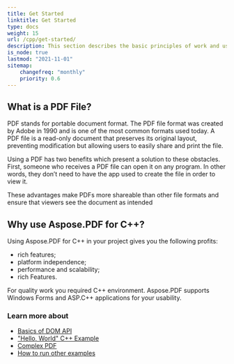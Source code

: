 ```yaml
---
title: Get Started
linktitle: Get Started
type: docs
weight: 15
url: /cpp/get-started/
description: This section describes the basic principles of work and using DOM API. Also demonstrates simple and complex examples for creating a PDF document using C++.
is_node: true
lastmod: "2021-11-01"   
sitemap:
    changefreq: "monthly"
    priority: 0.6
---
```


## What is a PDF File?

PDF stands for portable document format. The PDF file format was created by Adobe in 1990 and is one of the most common formats used today. A PDF file is a read-only document that preserves its original layout, preventing modification but allowing users to easily share and print the file.

Using a PDF has two benefits which present a solution to these obstacles. First, someone who receives a PDF file can open it on any program. In other words, they don’t need to have the app used to create the file in order to view it.

These advantages make PDFs more shareable than other file formats and ensure that viewers see the document as intended

## Why use Aspose.PDF for C++?

Using Aspose.PDF for C++ in your project gives you the following profits:

- rich features;
- platform independence;
- performance and scalability;
- rich Features.

For quality work you required C++ environment.
Aspose.PDF supports Windows Forms and ASP.C++ applications for your usability.

### Learn more about

- [Basics of DOM API](/pdf/cpp/basics-of-dom-api/)
- ["Hello, World" C++ Example](/pdf/cpp/hello-world-example/)
- [Complex PDF](/pdf/cpp/complex-pdf-example/)
- [How to run other examples](/pdf/cpp/how-to-run-other-examples/)
